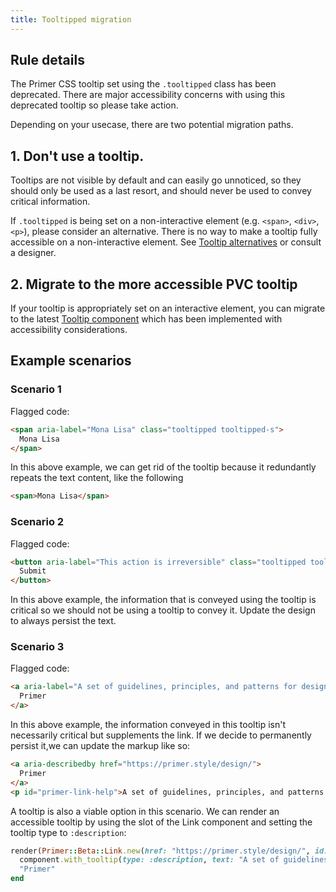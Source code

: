 ```yaml
---
title: Tooltipped migration
---
```


## Rule details

The Primer CSS tooltip set using the `.tooltipped` class has been deprecated. There are major accessibility concerns with using this deprecated tooltip so please take action.

Depending on your usecase, there are two potential migration paths.

## 1. Don't use a tooltip.

Tooltips are not visible by default and can easily go unnoticed, so they should only be used as a last resort, and should never be used to convey critical information.

If `.tooltipped` is being set on a non-interactive element  (e.g. `<span>`, `<div>`, `<p>`), please consider an alternative. There is no way to make a tooltip fully accessible on a non-interactive element. See [Tooltip alternatives](https://primer.style/design/guides/accessibility/tooltip-alternatives/) or consult a designer.

## 2. Migrate to the more accessible PVC tooltip

If your tooltip is appropriately set on an interactive element, you can migrate to the latest [Tooltip component](https://primer.style/design/components/tooltip/rails/alpha) which has been implemented with accessibility considerations.

## Example scenarios

### Scenario 1

Flagged code:

```html
<span aria-label="Mona Lisa" class="tooltipped tooltipped-s">
  Mona Lisa
</span>
```

In this above example, we can get rid of the tooltip because it redundantly repeats the text content, like the following

```html
<span>Mona Lisa</span>
```

### Scenario 2

Flagged code:

```html
<button aria-label="This action is irreversible" class="tooltipped tooltipped-n">
  Submit
</button>
```

In this above example, the information that is conveyed using the tooltip is critical so we should not be using a tooltip to convey it. Update the design to always persist the text.

### Scenario 3

Flagged code:

```html
<a aria-label="A set of guidelines, principles, and patterns for designing and building UI at GitHub." class="tooltipped tooltipped-s" href="primer.style">
  Primer
</a>
```

In this above example, the information conveyed in this tooltip isn't necessarily critical but supplements the link. If we decide to permanently persist it,we can update the markup like so:

```html
<a aria-describedby href="https://primer.style/design/">
  Primer
</a>
<p id="primer-link-help">A set of guidelines, principles, and patterns for designing and building UI at GitHub.</p>
```

A tooltip is also a viable option in this scenario. We can render an accessible tooltip by using the slot of the Link component and setting the tooltip type to `:description`:

```.rb
render(Primer::Beta::Link.new(href: "https://primer.style/design/", id: "primer-link")) do |component|
  component.with_tooltip(type: :description, text: "A set of guidelines, principles, and patterns for designing and building UI at GitHub.")
  "Primer"
end
```
